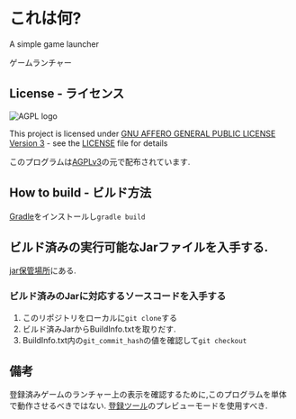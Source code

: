 # これは何?

A simple game launcher

ゲームランチャー

## License - ライセンス
![AGPL logo](https://www.gnu.org/graphics/agplv3-155x51.png) 

This project is licensed under [GNU AFFERO GENERAL PUBLIC LICENSE Version 3](https://www.gnu.org/graphics/license-logos.html) - see the [LICENSE](LICENSE) file for details

このプログラムは[AGPLv3](https://www.gnu.org/graphics/license-logos.html)の元で配布されています. 

## How to build - ビルド方法

[Gradle](https://gradle.org/)をインストールし``gradle build``

## ビルド済みの実行可能なJarファイルを入手する.
[jar保管場所](https://github.com/chrootRISCassembler/dependence)にある.

### ビルド済みのJarに対応するソースコードを入手する
1. このリポジトリをローカルに``git clone``する
2. ビルド済みJarからBuildInfo.txtを取りだす.
3. BuildInfo.txt内の``git_commit_hash``の値を確認して``git checkout``

## 備考

登録済みゲームのランチャー上の表示を確認するために,このプログラムを単体で動作させるべきではない.
[登録ツール](https://github.com/chrootRISCassembler/KiddyRegister)のプレビューモードを使用すべき.
